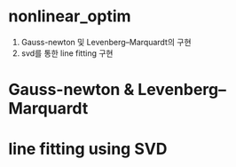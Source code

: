 # nonlinear_optim

1. Gauss-newton 및 Levenberg–Marquardt의 구현
2. svd를 통한 line fitting 구현

# Gauss-newton & Levenberg–Marquardt


# line fitting using SVD

